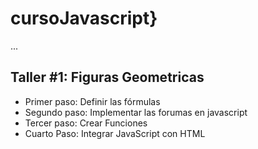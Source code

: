 # cursoJavascript}

...

## Taller  #1: Figuras Geometricas


-   Primer paso: Definir las fórmulas
-   Segundo paso: Implementar las forumas en javascript 
-   Tercer paso: Crear Funciones
-   Cuarto Paso: Integrar JavaScript con HTML

